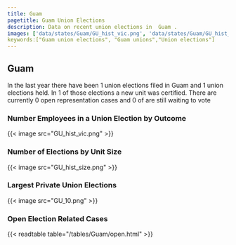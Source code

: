 ```yaml
---
title: Guam
pagetitle: Guam Union Elections
description: Data on recent union elections in  Guam .
images: ['data/states/Guam/GU_hist_vic.png', 'data/states/Guam/GU_hist_size.png', 'data/states/Guam/GU_10.png']
keywords:["Guam union elections", "Guam unions","Union elections"]
---
```

##  Guam

In the last year there have been 1 union elections filed in Guam and 1 union elections held. In 1 of those elections a new unit was certified. There are currently 0 open representation cases and 0 of are still waiting to vote

### Number Employees in a Union Election by Outcome
{{< image src="GU_hist_vic.png" >}}

### Number of Elections by Unit Size
{{< image src="GU_hist_size.png" >}}

### Largest Private Union Elections
{{< image src="GU_10.png" >}}

### Open Election Related Cases
{{< readtable table="/tables/Guam/open.html" >}}

